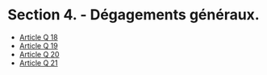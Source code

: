 # Section 4. - Dégagements généraux.

- [Article Q 18](article-q-18.md)
- [Article Q 19](article-q-19.md)
- [Article Q 20](article-q-20.md)
- [Article Q 21](article-q-21.md)
